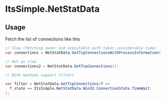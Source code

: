 # ItsSimple.NetStatData

## Usage

Fetch the list of connections like this

```csharp
// Slow (fetching owner and executable path takes considerable time)
var connections = NetStatData.GetTcpConnectionsWithProcessInformation();

// Not as slow
var connections2 = NetStatData.GetTcpConnections();

// Both methods support filters

var filter = NetStatData.GetTcpConnections(f => 
  f.state == ItsSimple.NetStatData.Win32.ConnectionState.TimeWait
);
```
